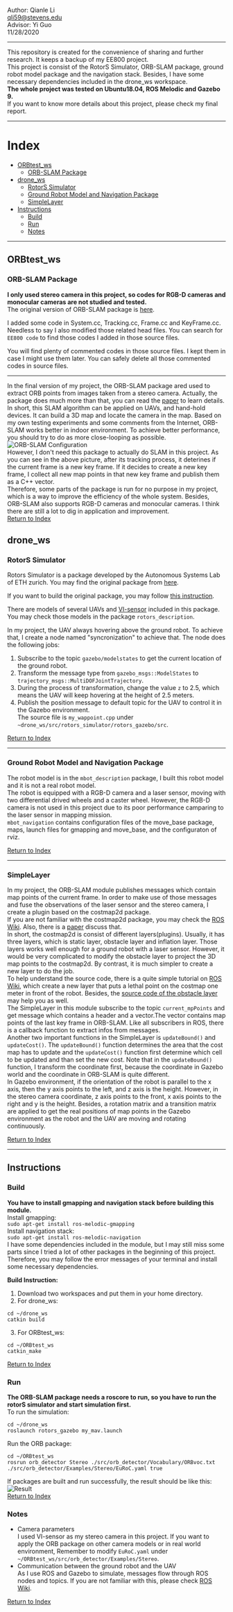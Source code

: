 Author: Qianle Li  
qli59@stevens.edu  
Advisor: Yi Guo  
11/28/2020
***
This repository is created for the convenience of sharing and further research. It keeps a backup of my EE800 project.  
This project is consist of the RotorS Simulator, ORB-SLAM package, ground robot model package and the navigation stack. Besides, I have some necessary dependencies included in the drone_ws workspace.  
**The whole project was tested on Ubuntu18.04, ROS Melodic and Gazebo 9.**  
If you want to know more details about this project, please check my final report.  

***
# Index

* [ORBtest_ws](README.md#ORBtest_ws)
	* [ORB-SLAM Package](README.md#ORB-SLAM-Package)
* [drone_ws](README.md#drone_ws)
	* [RotorS Simulator](README.md#RotorS-Simulator)
	* [Ground Robot Model and Navigation Package](README.md#Ground-Robot-Model-and-Navigation-Package)
	* [SimpleLayer](README.md#SimpleLayer)
* [Instructions](README.md#Instructions)
	* [Build](README.md#Build)
	* [Run](README.md#Run)
	* [Notes](README.md#Notes)
***
## ORBtest_ws

### ORB-SLAM Package

**I only used stereo camera in this project, so codes for RGB-D cameras and monocular cameras are not studied and tested.**  
The original version of ORB-SLAM package is [here](https://github.com/raulmur/ORB_SLAM2).  

I added some code in System.cc, Tracking.cc, Frame.cc and KeyFrame.cc. Needless to say I also modified those related head files. You can search for `EE800 code` to find those codes I added in those source files.    

You will find plenty of commented codes in those source files. I kept them in case I might use them later. You can safely delete all those commented codes in source files.  
***
In the final version of my project, the ORB-SLAM package ared used to extract ORB points from images taken from a stereo camera. Actually, the package does much more than that, you can read the [paper](https://ieeexplore.ieee.org/abstract/document/7946260) to learn details. In short, this SLAM algorithm can be applied on UAVs, and hand-hold devices. It can build a 3D map and locate the camera in the map. Based on my own testing experiments and some comments from the Internet, ORB-SLAM works better in indoor environment. To achieve better performance, you should try to do as more close-looping as possible.  
![ORB-SLAM Configuration](https://github.com/QianleLi/EE800/blob/master/images/ORB-SLAM%20Configuration.jpg "ORB-SLAM Configuration")  
However, I don't need this package to actually do SLAM in this project. As you can see in the above picture, after its tracking process, it deterines if the current frame is a new key frame. If it decides to create a new key frame, I collect all new map points in that new key frame and publish them as a C++ vector.  
Therefore, some parts of the package is run for no purpose in my project, which is a way to improve the efficiency of the whole system. Besides, ORB-SLAM also supports RGB-D cameras and monocular cameras. I think there are still a lot to dig in application and improvement.  
[Return to Index](README.md#Index)  
## drone_ws

### RotorS Simulator

Rotors Simulator is a package developed by the Autonomous Systems Lab of ETH zurich. You may find the original package from [here](https://github.com/ethz-asl/rotors_simulator/wiki).    

If you want to build the original package, you may follow [this instruction](https://darienmt.com/autonomous-flight/2018/11/15/installing-ethz-rotors.html).  

There are models of several UAVs and [VI-sensor](http://wiki.ros.org/vi_sensor) included in this package. You may check those models in the package `rotors_description`.  

In my project, the UAV always hovering above the ground robot. To achieve that, I create a node named "syncronization" to achieve that. The node does the following jobs:  
1. Subscribe to the topic `gazebo/modelstates` to get the current location of the ground robot.  
2. Transform the message type from `gazebo_msgs::ModelStates` to `trajectory_msgs::MultiDOFJointTrajectory`.
3. During the process of transformation, change the value `z` to 2.5, which means the UAV will keep hovering at the height of 2.5 meters.
4. Publish the position message to default topic for the UAV to control it in the Gazebo environment.  
The source file is `my_wappoint.cpp` under `~drone_ws/src/rotors_simulator/rotors_gazebo/src`.  

[Return to Index](README.md#Index)  
***
### Ground Robot Model and Navigation Package

The robot model is in the `mbot_description` package, I built this robot model and it is not a real robot model.  
The robot is equipped with a RGB-D camera and a laser sensor, moving with two differential drived wheels and a caster wheel. However, the RGB-D camera is not used in this project due to its poor performance camparing to the laser sensor in mapping mission.  
`mbot_navigation` contains configuration files of the move_base package, maps, launch files for gmapping and move_base, and the configuraton of rviz. 

[Return to Index](README.md#Index)  
***
### SimpleLayer

In my project, the ORB-SLAM module publishes messages which contain map points of the current frame. In order to make use of those messages and fuse the observations of the laser sensor and the stereo camera, I create a plugin based on the costmap2d package.  
If you are not familiar with the costmap2d package, you may check the [ROS Wiki](http://wiki.ros.org/costmap_2d). Also, there is a [paper](https://ieeexplore.ieee.org/abstract/document/6942636) discuss that.  
In short, the costmap2d is consist of different layers(plugins). Usually, it has three layers, which is static layer, obstacle layer and inflation layer. Those layers works well enough for a ground robot with a laser sensor. However, it would be very complicated to modify the obstacle layer to project the 3D map points to the costmap2d. By contrast, it is much simpler to create a new layer to do the job.  
To help understand the source code, there is a quite simple tutorial on [ROS Wiki](http://wiki.ros.org/costmap_2d/Tutorials/Creating%20a%20New%20Layer), which create a new layer that puts a lethal point on the costmap one meter in front of the robot. Besides, the [source code of the obstacle layer](https://github.com/ros-planning/navigation/blob/melodic-devel/costmap_2d/plugins/obstacle_layer.cpp) may help you as well.  
The SimpleLayer in this module subscribe to the topic `current_mpPoints` and get message which contains a header and a vector.The vector contains map points of the last key frame in ORB-SLAM. Like all subscribers in ROS, there is a callback function to extract infos from messages.  
Another two important functions in the SimpleLayer is `updateBound()` and `updateCost()`. The `updateBound()` function determines the area that the cost map has to update and the `updateCost()` function first determine which cell to be updated and than set the new cost. Note that in the `updateBound()` function, I transform the coordinate first, because the coordinate in Gazebo world and the coordinate in ORB-SLAM is quite different.  
In Gazebo environment, if the orientation of the robot is parallel to the x axis, then the y axis points to the left, and z axis is the height. However, in the stereo camera coordinate, z axis points to the front, x axis points to the right and y is the height. Besides, a rotation matrix and a transition matrix are applied to get the real positions of map points in the Gazebo environment as the robot and the UAV are moving and rotating continuously.  

[Return to Index](README.md#Index)  
***
## Instructions

### Build
**You have to install gmapping and navigation stack before building this module.**  
Install gmapping:  
`sudo apt-get install ros-melodic-gmapping`  
Install navigation stack:  
`sudo apt-get install ros-melodic-navigation`  
I have some dependencies included in the module, but I may still miss some parts since I tried a lot of other packages in the beginning of this project. Therefore, you may follow the error messages of your terminal and install some necessary dependencies.  

**Build Instruction:**  
1. Download two workspaces and put them in your home directory.
2. For drone_ws:    
```
cd ~/drone_ws
catkin build
```
3. For ORBtest_ws:
```
cd ~/ORBtest_ws
catkin_make
```
[Return to Index](README.md#Index)  

### Run

**The ORB-SLAM package needs a roscore to run, so you have to run the rotorS simulator and start simulation first.**  
To run the simulation:  
```
cd ~/drone_ws
roslaunch rotors_gazebo my_mav.launch
```
Run the ORB package:  
```
cd ~/ORBtest_ws
rosrun orb_detector Stereo ./src/orb_detector/Vocabulary/ORBvoc.txt ./src/orb_detector/Examples/Stereo/EuRoC.yaml true
```
If packages are built and run successfully, the result should be like this:  
![Result](https://github.com/QianleLi/EE800/blob/master/images/Result.PNG "Result")   
[Return to Index](README.md#Index)  
### Notes

* Camera parameters  
I used VI-sensor as my stereo camera in this project. If you want to apply the ORB package on other camera models or in real world environment, Remember to modify `EuRoC.yaml` under `~/ORBtest_ws/src/orb_detector/Examples/Stereo`.  
* Communication between the ground robot and the UAV  
As I use ROS and Gazebo to simulate, messages flow through ROS nodes and topics. If you are not familiar with this, please check [ROS Wiki](http://wiki.ros.org/ROS/Tutorials).  

[Return to Index](README.md#Index)  
